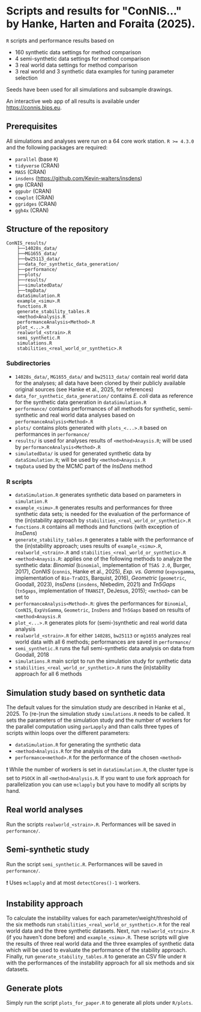 # Scripts and results for "ConNIS..." by Hanke, Harten and Foraita (2025).

`R` scripts and performance results based on

 * 160 synthetic data settings for method comparison
 * 4 semi-synthetic data settings for method comparison
 * 3 real world data settings for method comparison
 * 3 real world and 3 synthetic data examples for tuning parameter selection

 Seeds have been used for all simulations and subsample drawings.

An interactive web app of all results is available under https://connis.bips.eu.

## Prerequisites

All simulations and analyses were run on a 64 core work station. `R >= 4.3.0` and the following packages are required:
* `parallel` (base `R`)
* `tidyverse` (CRAN)
* `MASS` (CRAN)
* `insdens` (https://github.com/Kevin-walters/insdens)
* `gmp` (CRAN)
* `ggpubr` (CRAN)
* `cowplot` (CRAN) 
* `ggridges` (CRAN)
* `ggh4x` (CRAN)

## Structure of the repository

```
ConNIS_results/
    ├──14028s_data/
    ├──MG1655_data/
    ├──bw25113_data/
    ├──data_for_synthetic_data_generation/
    ├──performance/
    ├──plots/
    ├──results/
    ├──simulatedData/
    ├──tmpData/
    dataSimulation.R
    example_<simu>.R
    functions.R
    generate_stability_tables.R
    <method>Analysis.R
    performanceAnalysis<Method>.R
    plot_<...>.R
    realworld_<strain>.R
    semi_synthetic.R
    simulations.R
    stabilities_<real_world_or_synthetic>.R
```

### Subdirectories

* `14028s_data/`, `MG1655_data/` and `bw25113_data/` contain real world data for the analyses; all data have been cloned by their publicly available original sources (see Hanke et al., 2025, for references)
* `data_for_synthetic_data_generation/` contains _E. coli_ data as reference for the synthetic data generation in `dataSimulation.R`
* `performance/` contains performances of all methods for synthetic, semi-synthetic and real world data analyses based on `performanceAnalysis<Method>.R`
* `plots/` contains plots generated with `plots_<...>.R` based on performances in `performance/`
* `results/` is used for analyses results of `<method>Anaysis.R`; will be used by `performanceAnalysis<Method>.R`
* `simulatedData/` is used for generated synthetic data by `dataSimulation.R`; will be used by `<method>Anaysis.R`
* `tmpData` used by the MCMC part of the _InsDens_ method

### R scripts

* `dataSimulation.R` generates synthetic data based on parameters in `simulation.R`
* `example_<simu>.R` generates results and performances for three synthetic data sets; is needed for the evaluation of the performance of the (in)stability approach by `stabilities_<real_world_or_synthetic>.R`
* `functions.R` contains all methods and functions (with exception of _InsDens_)
* `generate_stability_tables.R` generates a table with the performance of the (in)stability approach; uses results of `example_<simu>.R`, `realworld_<strain>.R` and `stabilities_<real_world_or_synthetic>.R`
* `<method>Anaysis.R`: applies one of the following methods to analyze the synthetic data: _Binomial_ (`binomial`, implementation of `TSAS 2.0`, Burger, 2017), _ConNIS_ (`connis`, Hanke et al., 2025), _Exp. vs. Gamma_ (`expvsgamma`, implementation of `Bio-TraDIS`, Barquist, 2016), _Geometric_ (`geometric`, Goodall, 2023), _InsDens_ (`insdens`, Nlebedim, 2021) and _Tn5Gaps_ (`tn5gaps`, implementation of `TRANSIT`, DeJesus, 2015); `<method>` can be set to 
* `performanceAnalysis<Method>.R`: gives the performances for `Binomial`, `ConNIS`, `ExpVsGamma`, `Geometric`, `InsDens` and `Tn5Gaps` based on results of `<method>Anaysis.R`
* `plot_<...>.R` generates plots for (semi-)synthetic and real world data analysis
* `realworld_<strain>.R` for either `14028S`, `bw25113` or `mg1655` analyzes real world data with all 6 methods; performances are saved in `performance/`
* `semi_synthetic.R` runs the full semi-synthetic data analysis on data from Goodall, 2018
* `simulations.R` main script to run the simulation study for synthetic data
* `stabilities_<real_world_or_synthetic>.R` runs the (in)stability approach for all 6 methods



## Simulation study based on synthetic data

The default values for the simulation study are described in Hanke et al., 2025. To (re-)run the simulation study `simulations.R` needs to be called. It sets the parameters of the simulation study and the number of workers for the parallel computation using `parLapply` and than calls three types of scripts within loops over the different parameters:

* `dataSimulation.R` for generating the synthetic data
* `<method>Analysis.R` for the analysis of the data 
* `performance<method>.R` for the performance of the chosen `<method>`

:exclamation: While the number of workers is set in `dataSimulation.R`, the cluster type is set to `PSOCK` in all `<method>Analysis.R`. If you want to use fork approach for parallelization you can use `mclapply` but you have to modify all scripts by hand.

## Real world analyses
Run the scripts `realworld_<strain>.R`. Performances will be saved in `performance/`.

## Semi-synthetic study 
Run the script `semi_synthetic.R`. Performances will be saved in `performance/`. 

:exclamation: Uses `mclapply` and at most `detectCores()-1` workers.

## Instability approach
To calculate the instability values for each parameter/weight/threshold of the six methods run `stabilities_<real_world_or_synthetic>.R` for the real world data and the three synthetic datasets. Next, run `realworld_<strain>.R` (if you haven't done before) and `example_<simu>.R`. These scripts will give the results of three real world data and the three examples of synthetic data which will be used to evaluate the performance of the stability approach. Finally, run `generate_stability_tables.R` to generate an CSV file under `R` with the performances of the instability approach for all six methods and six datasets. 

## Generate plots
Simply run the script `plots_for_paper.R` to generate all plots under `R/plots`.